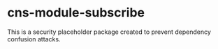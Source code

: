 # cns-module-subscribe

This is a security placeholder package created to prevent dependency confusion attacks.